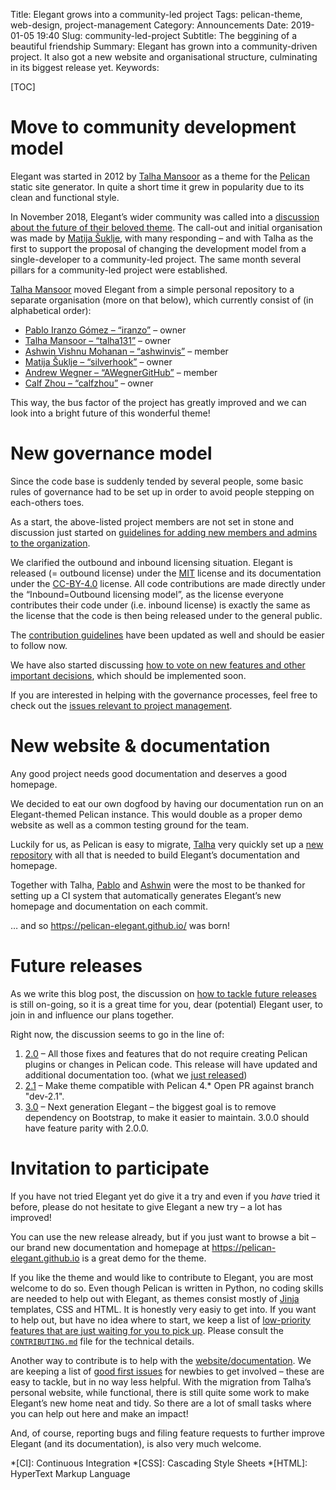 Title: Elegant grows into a community-led project
Tags: pelican-theme, web-design, project-management
Category: Announcements
Date: 2019-01-05 19:40
Slug: community-led-project
Subtitle: The beggining of a beautiful friendship
Summary:  Elegant has grown into a community-driven project. It also got a new website and organisational structure, culminating in its biggest release yet.
Keywords:

[TOC]


# Move to community development model

Elegant was started in 2012 by [Talha Mansoor][talha131] as a theme for the [Pelican][] static site generator. In quite a short time it grew in popularity due to its clean and functional style.

In November 2018, Elegant’s wider community was called into a [discussion about the future of their beloved theme][future]. The call-out and initial organisation was made by [Matija Šuklje][silverhook], with many responding – and with Talha as the first to support the proposal of changing the development model from a single-developer to a community-led project. The same month several pillars for a community-led project were established.

[Talha Mansoor][talha131] moved Elegant from a simple personal repository to a separate organisation (more on that below), which currently consist of (in alphabetical order):

- [Pablo Iranzo Gómez – “iranzo”][iranzo] – owner
- [Talha Mansoor – “talha131”][talha131] – owner
- [Ashwin Vishnu Mohanan – “ashwinvis”][ashwinvis] – member
- [Matija Šuklje – “silverhook”][silverhook] – owner
- [Andrew Wegner – “AWegnerGitHub”][AWegnerGitHub] – member
- [Calf Zhou – “calfzhou”][calfzhou] – owner

This way, the bus factor of the project has greatly improved and we can look into a bright future of this wonderful theme!

[pelican]: https://getpelican.com
[AWegnerGitHub]: https://andrewwegner.com
[ashwinvis]: https://ashwinvis.github.io/
[calfzhou]: http://gocalf.com
[talha131]: http://oncrashreboot.com
[iranzo]: https://iranzo.github.io/
[silverhook]: https://matija.suklje.name
[future]: https://github.com/Pelican-Elegant/elegant/issues/173


# New governance model

Since the code base is suddenly tended by several people, some basic rules of governance had to be set up in order to avoid people stepping on each-others toes.

As a start, the above-listed project members are not set in stone and discussion just started on [guidelines for adding new members and admins to the organization][new_members].

We clarified the outbound and inbound licensing situation. Elegant is released (= outbound license) under the [MIT][] license and its documentation under the [CC-BY-4.0][] license. All code contributions are made directly under the “Inbound=Outbound licensing model”, as the license everyone contributes their code under (i.e. inbound license) is exactly the same as the license that the code is then being released under to the general public.

The [contribution guidelines][contributing] have been updated as well and should be easier to follow now.

We have also started discussing [how to vote on new features and other important decisions][vote], which should be implemented soon.

If you are interested in helping with the governance processes, feel free to check out the [issues relevant to project management][governance].

[governance]: https://github.com/Pelican-Elegant/elegant/labels/project%20management
[MIT]: https://spdx.org/licenses/MIT.html
[CC-BY-4.0]: https://creativecommons.org/licenses/by/4.0/
[new_members]: https://github.com/Pelican-Elegant/elegant/issues/193
[vote]: https://github.com/Pelican-Elegant/elegant/issues/180


# New website & documentation

Any good project needs good documentation and deserves a good homepage.

We decided to eat our own dogfood by having our documentation run on an Elegant-themed Pelican instance. This would double as a proper demo website as well as a common testing ground for the team.

Luckily for us, as Pelican is easy to migrate, [Talha][talha131] very quickly set up a [new repository][docs] with all that is needed to build Elegant’s documentation and homepage.

Together with Talha, [Pablo][iranzo] and [Ashwin][ashwinvis] were the most to be thanked for setting up a CI system that automatically generates Elegant’s new homepage and documentation on each commit.

… and so <https://pelican-elegant.github.io/> was born!


# Future releases

As we write this blog post, the discussion on [how to tackle future releases][future_releases] is still on-going, so it is a great time for you, dear (potential) Elegant user, to join in and influence our plans together.

Right now, the discussion seems to go in the line of:

1. [2.0][] – All those fixes and features that do not require creating Pelican plugins or changes in Pelican code. This release will have updated and additional documentation too. (what we [just released][release_2.0])
1. [2.1][] – Make theme compatible with Pelican 4.* Open PR against branch "dev-2.1".
1. [3.0][] – Next generation Elegant – the biggest goal is to remove dependency on Bootstrap, to make it easier to maintain. 3.0.0 should have feature parity with 2.0.0.

[release_2.0]: {filename}/release-notes-2.0.md
[2.0]: https://github.com/Pelican-Elegant/elegant/milestone/3
[2.1]: https://github.com/Pelican-Elegant/elegant/milestone/5
[3.0]: https://github.com/Pelican-Elegant/elegant/milestone/4
[future_releases]: https://github.com/Pelican-Elegant/elegant/issues/192


# Invitation to participate

If you have not tried Elegant yet do give it a try and even if you _have_ tried it before, please do not hesitate to give Elegant a new try – a lot has improved!

You can use the new release already, but if you just want to browse a bit – our brand new documentation and homepage at <https://pelican-elegant.github.io> is a great demo for the theme.

If you like the theme and would like to contribute to Elegant, you are most welcome to do so. Even though Pelican is written in Python, no coding skills are needed to help out with Elegant, as themes consist mostly of [Jinja][] templates, CSS and HTML. It is honestly very easiy to get into. If you want to help out, but have no idea where to start, we keep a list of [low-priority features that are just waiting for you to pick up][pr_welcome]. Please consult the [`CONTRIBUTING.md`][contributing] file for the technical details.

Another way to contribute is to help with the [website/documentation][docs]. We are keeping a list of [good first issues][docs_first] for newbies to get involved – these are easy to tackle, but in no way less helpful. With the migration from Talha’s personal website, while functional, there is still quite some work to make Elegant’s new home neat and tidy. So there are a lot of small tasks where you can help out here and make an impact!

And, of course, reporting bugs and filing feature requests to further improve Elegant (and its documentation), is also very much welcome.

[Jinja]: http://jinja.pocoo.org/
[contributing]: https://github.com/Pelican-Elegant/elegant/blob/master/CONTRIBUTING.md
[pr_welcome]: https://github.com/Pelican-Elegant/elegant/labels/pull%20request%20welcome
[docs]: https://github.com/Pelican-Elegant/documentation/
[docs_first]: https://github.com/Pelican-Elegant/documentation/labels/good%20first%20issue

*[CI]: Continuous Integration
*[CSS]: Cascading Style Sheets
*[HTML]: HyperText Markup Language
